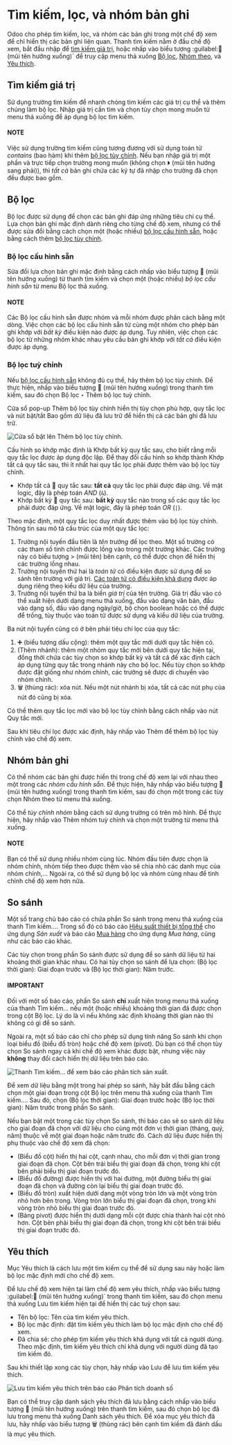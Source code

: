# Tìm kiếm, lọc, và nhóm bản ghi

Odoo cho phép tìm kiếm, lọc, và nhóm các bản ghi trong một chế độ xem để chỉ hiển thị các bản ghi liên quan. Thanh tìm kiếm nằm ở đầu chế độ xem, bắt đầu nhập để [tìm kiếm giá trị](#search-values), hoặc nhấp vào biểu tượng :guilabel:🔽 (mũi tên hướng xuống)\` để truy cập menu thả xuống [Bộ lọc](#search-filters), [Nhóm theo](#search-group), và [Yêu thích](#search-favorites).

<a id="search-values"></a>

## Tìm kiếm giá trị

Sử dụng trường tìm kiếm để nhanh chóng tìm kiếm các giá trị cụ thể và thêm chúng làm bộ lọc. Nhập giá trị cần tìm và chọn tùy chọn mong muốn từ menu thả xuống để áp dụng bộ lọc tìm kiếm.

#### NOTE
Việc sử dụng trường tìm kiếm cũng tương đương với sử dụng toán tử *contains* (bao hàm) khi thêm [bộ lọc tùy chỉnh](#search-custom-filters). Nếu bạn nhập giá trị một phần và trực tiếp chọn trường mong muốn (không chọn ⏵ (mũi tên hướng sang phải)), thì *tất cả* bản ghi chứa các ký tự đã nhập cho trường đã chọn đều được bao gồm.

<a id="search-filters"></a>

## Bộ lọc

Bộ lọc được sử dụng để chọn các bản ghi đáp ứng những tiêu chí cụ thể. Lựa chọn bản ghi mặc định dành riêng cho từng chế độ xem, nhưng có thể được sửa đổi bằng cách chọn một (hoặc nhiều) [bộ lọc cấu hình sẵn](#search-preconfigured-filters), hoặc bằng cách thêm [bộ lọc tùy chỉnh](#search-custom-filters).

<a id="search-preconfigured-filters"></a>

### Bộ lọc cấu hình sẵn

Sửa đổi lựa chọn bản ghi mặc định bằng cách nhấp vào biểu tượng 🔽 (mũi tên hướng xuống) từ thanh tìm kiếm và chọn một (hoặc nhiều) *bộ lọc cấu hình sẵn* từ menu Bộ lọc thả xuống.

#### NOTE
Các Bộ lọc cấu hình sẵn được nhóm và mỗi nhóm được phân cách bằng một dòng. Việc chọn các bộ lọc cấu hình sẵn từ cùng một nhóm cho phép bản ghi khớp với *bất kỳ* điều kiện nào được áp dụng. Tuy nhiên, việc chọn các bộ lọc từ những nhóm khác nhau yêu cầu bản ghi khớp với *tất cả* điều kiện được áp dụng.

<a id="search-custom-filters"></a>

### Bộ lọc tuỳ chỉnh

Nếu [bộ lọc cấu hình sẵn](#search-preconfigured-filters) không đủ cụ thể, hãy thêm bộ lọc tùy chỉnh. Để thực hiện, nhấp vào biểu tượng 🔽 (mũi tên hướng xuống) trong thanh tìm kiếm, sau đó chọn Bộ lọc ‣ Thêm bộ lọc tuỳ chỉnh.

Cửa sổ pop-up Thêm bộ lọc tùy chỉnh hiển thị tùy chọn phù hợp, quy tắc lọc và nút bật/tắt Bao gồm dữ liệu đã lưu trữ để hiển thị cả các bản ghi đã lưu trữ.

![Cửa sổ bật lên Thêm bộ lọc tùy chỉnh.](search/custom-filter.png)

Cấu hình so khớp mặc định là Khớp bất kỳ quy tắc sau, cho biết rằng mỗi quy tắc lọc được áp dụng độc lập. Để thay đổi cấu hình so khớp thành Khớp tất cả quy tắc sau, thì ít nhất hai quy tắc lọc phải được thêm vào bộ lọc tùy chỉnh.

- Khớp tất cả 🔽 quy tắc sau: **tất cả** quy tắc lọc phải được đáp ứng. Về mặt logic, đây là phép toán *AND* (`&`).
- Khớp bất kỳ 🔽 quy tắc sau: **bất kỳ** quy tắc nào trong số các quy tắc lọc phải được đáp ứng. Về mặt logic, đây là phép toán *OR* (`|`).

Theo mặc định, một quy tắc lọc duy nhất được thêm vào bộ lọc tùy chỉnh. Thông tin sau mô tả cấu trúc của một quy tắc lọc:

1. Trường nội tuyến đầu tiên là *tên trường* để lọc theo. Một số trường có các tham số tinh chỉnh được lồng vào trong một trường khác. Các trường này có biểu tượng > (mũi tên) bên cạnh, có thể được chọn để hiển thị các trường lồng nhau.
2. Trường nội tuyến thứ hai là *toán tử* có điều kiện được sử dụng để so sánh tên trường với giá trị. [Các toán tử có điều kiện khả dụng](../../developer/reference/backend/orm.md#reference-orm-domains) được áp dụng riêng theo kiểu dữ liệu của trường.
3. Trường nội tuyến thứ ba là biến *giá trị* của tên trường. Giá trị đầu vào có thể xuất hiện dưới dạng menu thả xuống, đầu vào dạng văn bản, đầu vào dạng số, đầu vào dạng ngày/giờ, bộ chọn boolean hoặc có thể được để trống, tùy thuộc vào toán tử được sử dụng và kiểu dữ liệu của trường.

Ba nút nội tuyến cũng có ở bên phải tiêu chí lọc của quy tắc:

1. ➕ (biểu tượng dấu cộng): thêm một quy tắc mới dưới quy tắc hiện có.
2. (Thêm nhánh): thêm một nhóm quy tắc mới bên dưới quy tắc hiện tại, đồng thời chứa các tùy chọn so khớp bất kỳ và tất cả để xác định cách áp dụng từng quy tắc trong nhánh này cho bộ lọc. Nếu tùy chọn so khớp được đặt giống như nhóm chính, các trường sẽ được di chuyển vào nhóm chính.
3. 🗑️ (thùng rác): xóa nút. Nếu một nút nhánh bị xóa, tất cả các nút phụ của nút đó cũng bị xóa.

Có thể thêm quy tắc lọc mới vào bộ lọc tùy chỉnh bằng cách nhấp vào nút Quy tắc mới.

Sau khi tiêu chí lọc được xác định, hãy nhấp vào Thêm để thêm bộ lọc tùy chỉnh vào chế độ xem.

<a id="search-group"></a>

## Nhóm bản ghi

Có thể nhóm các bản ghi được hiển thị trong chế độ xem lại với nhau theo một trong các *nhóm cấu hình sẵn*. Để thực hiện, hãy nhấp vào biểu tượng 🔽 (mũi tên hướng xuống) trong thanh tìm kiếm, sau đó chọn một trong các tùy chọn Nhóm theo từ menu thả xuống.

Có thể *tùy chỉnh nhóm* bằng cách sử dụng trường có trên mô hình. Để thực hiện, hãy nhấp vào Thêm nhóm tuỳ chỉnh và chọn một trường từ menu thả xuống.

#### NOTE
Bạn có thể sử dụng nhiều nhóm cùng lúc. Nhóm đầu tiên được chọn là nhóm chính, nhóm tiếp theo được thêm vào sẽ chia nhỏ các danh mục của nhóm chính,... Ngoài ra, có thể sử dụng bộ lọc và nhóm cùng nhau để tinh chỉnh chế độ xem hơn nữa.

<a id="search-comparison"></a>

## So sánh

Một số trang chủ báo cáo có chứa phần So sánh trong menu thả xuống của thanh Tìm kiếm.... Trong số đó có báo cáo [Hiệu suất thiết bị tổng thể](../inventory_and_mrp/manufacturing/reporting/oee.md) cho ứng dụng *Sản xuất* và báo cáo [Mua hàng](../inventory_and_mrp/purchase/advanced/analyze.md) cho ứng dụng *Mua hàng*, cũng như các báo cáo khác.

Các tùy chọn trong phần <i class="fa fa-adjust"></i> So sánh được sử dụng để so sánh dữ liệu từ hai khoảng thời gian khác nhau. Có hai tùy chọn so sánh để lựa chọn: (Bộ lọc thời gian): Giai đoạn trước và (Bộ lọc thời gian): Năm trước.

#### IMPORTANT
Đối với một số báo cáo, phần So sánh **chỉ** xuất hiện trong menu thả xuống của thanh Tìm kiếm... nếu một (hoặc nhiều) khoảng thời gian đã được chọn trong cột Bộ lọc. Lý do là vì nếu không xác định khoảng thời gian nào thì không có gì để so sánh.

Ngoài ra, một số báo cáo chỉ cho phép sử dụng tính năng So sánh khi chọn loại biểu đồ <i class="fa fa-pie-chart"></i> (biểu đồ tròn) hoặc chế độ xem <i class="oi oi-view-pivot"></i> (pivot). Dù bạn có thể chọn tùy chọn So sánh ngay cả khi chế độ xem khác được bật, nhưng việc này **không** thay đổi cách hiển thị dữ liệu trên báo cáo.

![Thanh Tìm kiếm... để xem báo cáo phân tích sản xuất.](search/comparison-section.png)

Để xem dữ liệu bằng một trong hai phép so sánh, hãy bắt đầu bằng cách chọn một giai đoạn trong cột Bộ lọc trên menu thả xuống của thanh Tìm kiếm.... Sau đó, chọn (Bộ lọc thời gian): Giai đoạn trước hoặc (Bộ lọc thời gian): Năm trước trong phần So sánh.

Nếu bạn bật một trong các tùy chọn So sánh, thì báo cáo sẽ so sánh dữ liệu cho giai đoạn đã chọn với dữ liệu cho cùng một đơn vị thời gian (tháng, quý, năm) thuộc về một giai đoạn hoặc năm trước đó. Cách dữ liệu được hiển thị phụ thuộc vào chế độ xem đã chọn:

- <i class="fa fa-bar-chart"></i> (Biểu đồ cột) hiển thị hai cột, cạnh nhau, cho mỗi đơn vị thời gian trong giai đoạn đã chọn. Cột bên trái biểu thị giai đoạn đã chọn, trong khi cột bên phải biểu thị giai đoạn trước đó.
- <i class="fa fa-line-chart"></i> (Biểu đồ đường) được hiển thị với hai đường, một đường biểu thị giai đoạn đã chọn và đường còn lại biểu thị giai đoạn trước đó.
- <i class="fa fa-pie-chart"></i> (Biểu đồ tròn) xuất hiện dưới dạng một vòng tròn lớn và một vòng tròn nhỏ hơn bên trong. Vòng tròn lớn biểu thị giai đoạn đã chọn, trong khi vòng tròn nhỏ biểu thị giai đoạn trước đó.
- <i class="oi oi-view-pivot"></i> (Bảng pivot) được hiển thị dưới dạng mỗi cột được chia thành hai cột nhỏ hơn. Cột bên phải biểu thị giai đoạn đã chọn, trong khi cột bên trái biểu thị giai đoạn trước đó.

<a id="search-favorites"></a>

## Yêu thích

Mục Yêu thích là cách lưu một tìm kiếm cụ thể để sử dụng sau này hoặc làm bộ lọc mặc định mới cho chế độ xem.

Để lưu chế độ xem hiện tại làm chế độ xem yêu thích, nhấp vào biểu tượng :guilabel:🔽 (mũi tên hướng xuống)\` trong thanh tìm kiếm, sau đó chọn menu thả xuống Lưu tìm kiếm hiện tại để hiển thị các tuỳ chọn sau:

- Tên bộ lọc: Tên của tìm kiếm yêu thích.
- Bộ lọc mặc định: đặt tìm kiếm yêu thích làm bộ lọc mặc định cho chế độ xem.
- Đã chia sẻ: cho phép tìm kiếm yêu thích khả dụng với tất cả người dùng. Theo mặc định, tìm kiếm yêu thích chỉ khả dụng với người dùng đã tạo tìm kiếm đó.

Sau khi thiết lập xong các tùy chọn, hãy nhấp vào Lưu để lưu tìm kiếm yêu thích.

![Lưu tìm kiếm yêu thích trên báo cáo Phân tích doanh số](search/favorites.png)

Bạn có thể truy cập danh sách yêu thích đã lưu bằng cách nhấp vào biểu tượng 🔽 (mũi tên hướng xuống) trên thanh tìm kiếm, sau đó chọn bộ lọc đã lưu trong menu thả xuống Danh sách yêu thích. Để xóa mục yêu thích đã lưu, hãy nhấp vào biểu tượng 🗑️ (thùng rác) bên cạnh tìm kiếm đã đánh dấu là mục yêu thích.
